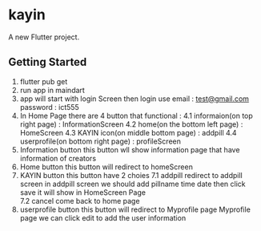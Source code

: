 # kayin

A new Flutter project.

## Getting Started

1. flutter pub get
2. run app in maindart
3. app will start with login Screen 
    then login use 
        email : test@gmail.com 
        password : ict555
4. In Home Page there are 4 button that functional :
    4.1 informaion(on top right page) : InformationScreen
    4.2 home(on the bottom left page) : HomeScreen
    4.3 KAYIN icon(on middle bottom page) : addpill
    4.4 userprofile(on bottom right page) : profileScreen
5. Information button
    this button wll show information page that have information of creators
6. Home button 
    this button will redirect to homeScreen
7. KAYIN button
    this button have 2 choies 
        7.1 addpill
            redirect to addpill screen
                in addpill screen we should add
                    pillname
                    time 
                    date
                then click save it will show in HomeScreen Page  
        7.2 cancel
            come back to home page
8. userprofile button 
    this button will redirect to Myprofile page
        Myprofile page we can click edit to add the user information